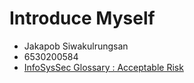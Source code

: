 # Introduce Myself
- Jakapob Siwakulrungsan
- 6530200584
- [InfoSysSec Glossary : Acceptable Risk](https://ioosck4.github.io/acceptable-risk)
